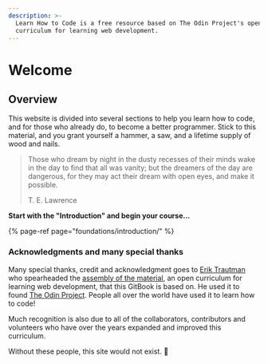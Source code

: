 ```yaml
---
description: >-
  Learn How to Code is a free resource based on The Odin Project's open
  curriculum for learning web development.
---
```


# Welcome

## Overview

This website is divided into several sections to help you learn how to code, and for those who already do, to become a better programmer. Stick to this material, and you grant yourself a hammer, a saw, and a lifetime supply of wood and nails.

> Those who dream by night in the dusty recesses of their minds wake in the day to find that all was vanity; but the dreamers of the day are dangerous, for they may act their dream with open eyes, and make it possible.  
>   
> T. E. Lawrence

**Start with the "Introduction" and begin your course...**

{% page-ref page="foundations/introduction/" %}

### Acknowledgments and many special thanks

Many special thanks, credit and acknowledgment goes to [Erik Trautman](https://github.com/eriktrautman) who spearheaded the [assembly of the material](https://github.com/TheOdinProject/curriculum), an open curriculum for learning web development, that this GitBook is based on. He used it to found [The Odin Project](https://www.theodinproject.com/). People all over the world have used it to learn how to code!

Much recognition is also due to all of the collaborators, contributors and volunteers who have over the years expanded and improved this curriculum.

Without these people, this site would not exist. 🙏

